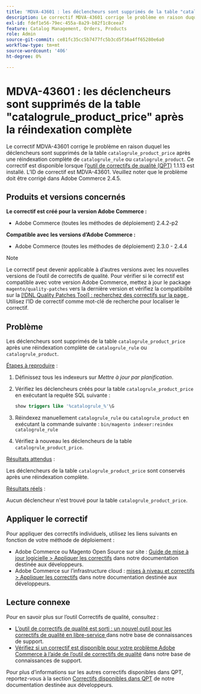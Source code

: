 ```yaml
---
title: 'MDVA-43601 : les déclencheurs sont supprimés de la table "catalogrule_product_price" après réindexation complète'
description: Le correctif MDVA-43601 corrige le problème en raison duquel les déclencheurs sont supprimés de la table "catalogrule_product_price" après une réindexation complète de "catalogrule_rule" ou "catalogrule_product". Ce correctif est disponible lorsque l’[outil de correctifs de qualité (QPT)](/help/announcements/adobe-commerce-announcements/magento-quality-patches-released-new-tool-to-self-serve-quality-patches.md) 1.1.13 est installé. L’ID de correctif est MDVA-43601. Veuillez noter que le problème doit être corrigé dans Adobe Commerce 2.4.5.
exl-id: fdef1e56-79ec-455a-8a29-b82f1c8ceea7
feature: Catalog Management, Orders, Products
role: Admin
source-git-commit: ce81fc35cc5b7477fc5b3cd5f36a4ff65280e6a0
workflow-type: tm+mt
source-wordcount: '406'
ht-degree: 0%

---
```


# MDVA-43601 : les déclencheurs sont supprimés de la table &quot;catalogrule_product_price&quot; après la réindexation complète

Le correctif MDVA-43601 corrige le problème en raison duquel les déclencheurs sont supprimés de la table `catalogrule_product_price` après une réindexation complète de `catalogrule_rule` ou `catalogrule_product`. Ce correctif est disponible lorsque l’[outil de correctifs de qualité (QPT)](/help/announcements/adobe-commerce-announcements/magento-quality-patches-released-new-tool-to-self-serve-quality-patches.md) 1.1.13 est installé. L’ID de correctif est MDVA-43601. Veuillez noter que le problème doit être corrigé dans Adobe Commerce 2.4.5.

## Produits et versions concernés

**Le correctif est créé pour la version Adobe Commerce :**

* Adobe Commerce (toutes les méthodes de déploiement) 2.4.2-p2

**Compatible avec les versions d’Adobe Commerce :**

* Adobe Commerce (toutes les méthodes de déploiement) 2.3.0 - 2.4.4

>[!NOTE]
>
>Le correctif peut devenir applicable à d’autres versions avec les nouvelles versions de l’outil de correctifs de qualité. Pour vérifier si le correctif est compatible avec votre version Adobe Commerce, mettez à jour le package `magento/quality-patches` vers la dernière version et vérifiez la compatibilité sur la [[!DNL Quality Patches Tool] : recherchez des correctifs sur la page ](https://devdocs.magento.com/quality-patches/tool.html#patch-grid). Utilisez l’ID de correctif comme mot-clé de recherche pour localiser le correctif.

## Problème

Les déclencheurs sont supprimés de la table `catalogrule_product_price` après une réindexation complète de `catalogrule_rule` ou `catalogrule_product`.

<u>Étapes à reproduire</u> :

1. Définissez tous les indexeurs sur *Mettre à jour par planification*.
1. Vérifiez les déclencheurs créés pour la table `catalogrule_product_price` en exécutant la requête SQL suivante :

   ```sql
   show triggers like '%catalogrule_%'\G
   ```

1. Réindexez manuellement `catalogrule_rule` ou `catalogrule_product` en exécutant la commande suivante : `bin/magento indexer:reindex catalogrule_rule`
1. Vérifiez à nouveau les déclencheurs de la table `catalogrule_product_price`.

<u>Résultats attendus</u> :

Les déclencheurs de la table `catalogrule_product_price` sont conservés après une réindexation complète.

<u>Résultats réels</u> :

Aucun déclencheur n&#39;est trouvé pour la table `catalogrule_product_price`.

## Appliquer le correctif

Pour appliquer des correctifs individuels, utilisez les liens suivants en fonction de votre méthode de déploiement :

* Adobe Commerce ou Magento Open Source sur site : [Guide de mise à jour logicielle > Appliquer les correctifs](https://devdocs.magento.com/guides/v2.4/comp-mgr/patching/mqp.html) dans notre documentation destinée aux développeurs.
* Adobe Commerce sur l’infrastructure cloud : [mises à niveau et correctifs > Appliquer les correctifs](https://devdocs.magento.com/cloud/project/project-patch.html) dans notre documentation destinée aux développeurs.

## Lecture connexe

Pour en savoir plus sur l’outil Correctifs de qualité, consultez :

* [ L’outil de correctifs de qualité est sorti : un nouvel outil pour les correctifs de qualité en libre-service ](/help/announcements/adobe-commerce-announcements/magento-quality-patches-released-new-tool-to-self-serve-quality-patches.md) dans notre base de connaissances de support.
* [Vérifiez si un correctif est disponible pour votre problème Adobe Commerce à l’aide de l’outil de correctifs de qualité](/help/support-tools/patches-available-in-qpt-tool/check-patch-for-magento-issue-with-magento-quality-patches.md) dans notre base de connaissances de support.

Pour plus d’informations sur les autres correctifs disponibles dans QPT, reportez-vous à la section [Correctifs disponibles dans QPT](https://devdocs.magento.com/quality-patches/tool.html#patch-grid) de notre documentation destinée aux développeurs.

